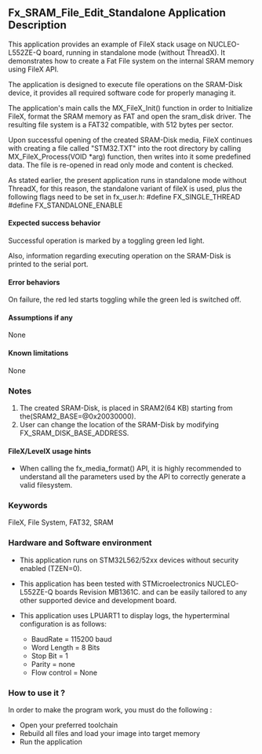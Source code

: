 
## <b>Fx_SRAM_File_Edit_Standalone Application Description</b>

This application provides an example of FileX stack usage on NUCLEO-L552ZE-Q board, running in standalone mode (without ThreadX). It demonstrates how to create a Fat File system on the internal SRAM memory using FileX API.

The application is designed to execute file operations on the SRAM-Disk device, it provides all required software code for properly managing it.

The application's main calls the MX_FileX_Init() function in order to Initialize FileX, format the SRAM memory as FAT and open the sram_disk driver. The resulting file system is a FAT32 compatible, with 512 bytes per sector.

Upon successful opening of the created SRAM-Disk media, FileX continues with creating a file called "STM32.TXT" into the root directory by calling MX_FileX_Process(VOID *arg) function, then writes into it some predefined data. The file is re-opened in read only mode and content is checked.


As stated earlier, the present application runs in standalone mode without ThreadX, for this reason, the standalone variant of fileX is used, plus the following flags need to be set in fx_user.h:
  #define FX_SINGLE_THREAD
  #define FX_STANDALONE_ENABLE

#### <b>Expected success behavior</b>

Successful operation is marked by a toggling green led light.

Also, information regarding executing operation on the SRAM-Disk is printed to the serial port.

#### <b>Error behaviors</b>

On failure, the red led starts toggling while the green led is switched off.

#### <b>Assumptions if any</b>
None

#### <b>Known limitations</b>
None

### <b>Notes</b>
 1. The created SRAM-Disk, is placed in SRAM2(64 KB) starting from the(SRAM2_BASE=@0x20030000). 
 2. User can change the location of the SRAM-Disk by modifying FX_SRAM_DISK_BASE_ADDRESS.

#### <b>FileX/LevelX usage hints</b>

- When calling the fx_media_format() API, it is highly recommended to understand all the parameters used by the API to correctly generate a valid filesystem.

### <b>Keywords</b>

FileX, File System, FAT32, SRAM

### <b>Hardware and Software environment</b>

  - This application runs on STM32L562/52xx devices without security enabled (TZEN=0).
  - This application has been tested with STMicroelectronics NUCLEO-L552ZE-Q boards Revision MB1361C.
    and can be easily tailored to any other supported device and development board.

  - This application uses LPUART1 to display logs, the hyperterminal configuration is as follows:

      - BaudRate = 115200 baud
      - Word Length = 8 Bits
      - Stop Bit = 1
      - Parity = none
      - Flow control = None


### <b>How to use it ?</b>

In order to make the program work, you must do the following :

 - Open your preferred toolchain
 - Rebuild all files and load your image into target memory
 - Run the application
 